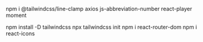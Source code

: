 npm i 
        @tailwindcss/line-clamp
        axios
        js-abbreviation-number
        react-player
        moment

npm install -D tailwindcss
npx tailwindcss init
npm i react-router-dom
npm i react-icons
        